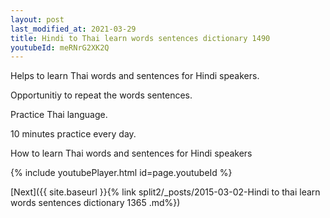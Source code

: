```yaml
---
layout: post
last_modified_at: 2021-03-29
title: Hindi to Thai learn words sentences dictionary 1490 
youtubeId: meRNrG2XK2Q
---
```

 
 
Helps to learn Thai words and sentences for Hindi speakers.

Opportunitiy to repeat the words sentences. 

Practice Thai language. 
 
10 minutes practice every day. 
 
How to learn Thai words and sentences for Hindi speakers 
 
{% include youtubePlayer.html id=page.youtubeId %}
 
 
[Next]({{ site.baseurl }}{% link  split2/_posts/2015-03-02-Hindi to thai learn words sentences dictionary 1365 .md%})
 
